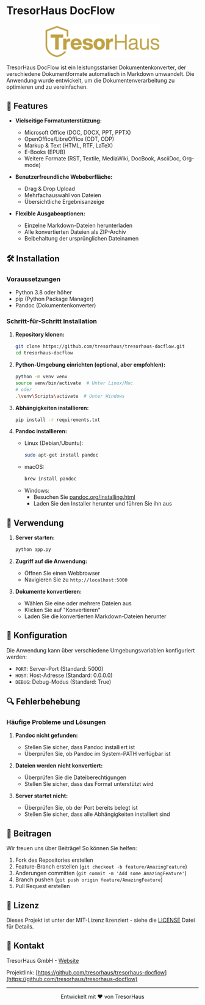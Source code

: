 # TresorHaus DocFlow

<p align="center">
  <img src="static/tresorhaus-logo.png" alt="TresorHaus Logo" width="300"/>
</p>

TresorHaus DocFlow ist ein leistungsstarker Dokumentenkonverter, der verschiedene Dokumentformate automatisch in Markdown umwandelt. Die Anwendung wurde entwickelt, um die Dokumentenverarbeitung zu optimieren und zu vereinfachen.

## 🚀 Features

- **Vielseitige Formatunterstützung:**
  - Microsoft Office (DOC, DOCX, PPT, PPTX)
  - OpenOffice/LibreOffice (ODT, ODP)
  - Markup & Text (HTML, RTF, LaTeX)
  - E-Books (EPUB)
  - Weitere Formate (RST, Textile, MediaWiki, DocBook, AsciiDoc, Org-mode)

- **Benutzerfreundliche Weboberfläche:**
  - Drag & Drop Upload
  - Mehrfachauswahl von Dateien
  - Übersichtliche Ergebnisanzeige

- **Flexible Ausgabeoptionen:**
  - Einzelne Markdown-Dateien herunterladen
  - Alle konvertierten Dateien als ZIP-Archiv
  - Beibehaltung der ursprünglichen Dateinamen

## 🛠 Installation

### Voraussetzungen

- Python 3.8 oder höher
- pip (Python Package Manager)
- Pandoc (Dokumentenkonverter)

### Schritt-für-Schritt Installation

1. **Repository klonen:**
   ```bash
   git clone https://github.com/tresorhaus/tresorhaus-docflow.git
   cd tresorhaus-docflow
   ```

2. **Python-Umgebung einrichten (optional, aber empfohlen):**
   ```bash
   python -m venv venv
   source venv/bin/activate  # Unter Linux/Mac
   # oder
   .\venv\Scripts\activate  # Unter Windows
   ```

3. **Abhängigkeiten installieren:**
   ```bash
   pip install -r requirements.txt
   ```

4. **Pandoc installieren:**
   - Linux (Debian/Ubuntu):
     ```bash
     sudo apt-get install pandoc
     ```
   - macOS:
     ```bash
     brew install pandoc
     ```
   - Windows:
     - Besuchen Sie [pandoc.org/installing.html](https://pandoc.org/installing.html)
     - Laden Sie den Installer herunter und führen Sie ihn aus

## 🚦 Verwendung

1. **Server starten:**
   ```bash
   python app.py
   ```

2. **Zugriff auf die Anwendung:**
   - Öffnen Sie einen Webbrowser
   - Navigieren Sie zu `http://localhost:5000`

3. **Dokumente konvertieren:**
   - Wählen Sie eine oder mehrere Dateien aus
   - Klicken Sie auf "Konvertieren"
   - Laden Sie die konvertierten Markdown-Dateien herunter

## 🔧 Konfiguration

Die Anwendung kann über verschiedene Umgebungsvariablen konfiguriert werden:

- `PORT`: Server-Port (Standard: 5000)
- `HOST`: Host-Adresse (Standard: 0.0.0.0)
- `DEBUG`: Debug-Modus (Standard: True)

## 🔍 Fehlerbehebung

### Häufige Probleme und Lösungen

1. **Pandoc nicht gefunden:**
   - Stellen Sie sicher, dass Pandoc installiert ist
   - Überprüfen Sie, ob Pandoc im System-PATH verfügbar ist

2. **Dateien werden nicht konvertiert:**
   - Überprüfen Sie die Dateiberechtigungen
   - Stellen Sie sicher, dass das Format unterstützt wird

3. **Server startet nicht:**
   - Überprüfen Sie, ob der Port bereits belegt ist
   - Stellen Sie sicher, dass alle Abhängigkeiten installiert sind

## 🤝 Beitragen

Wir freuen uns über Beiträge! So können Sie helfen:

1. Fork des Repositories erstellen
2. Feature-Branch erstellen (`git checkout -b feature/AmazingFeature`)
3. Änderungen committen (`git commit -m 'Add some AmazingFeature'`)
4. Branch pushen (`git push origin feature/AmazingFeature`)
5. Pull Request erstellen

## 📝 Lizenz

Dieses Projekt ist unter der MIT-Lizenz lizenziert - siehe die [LICENSE](LICENSE) Datei für Details.

## 📮 Kontakt

TresorHaus GmbH - [Website](https://www.tresorhaus.de)

Projektlink: [https://github.com/tresorhaus/tresorhaus-docflow](https://github.com/tresorhaus/tresorhaus-docflow)

---

<p align="center">
  Entwickelt mit ❤️ von TresorHaus
</p>
